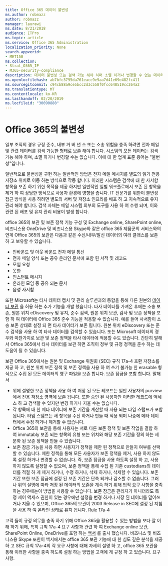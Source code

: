 ```yaml
---
title: Office 365 데이터 불변성
ms.author: robmazz
author: robmazz
manager: laurawi
ms.date: 8/21/2018
audience: ITPro
ms.topic: article
ms.service: Office 365 Administration
localization_priority: None
search.appverid:
- MET150
ms.collection:
- Strat_O365_IP
- M365-security-compliance
description: 데이터 불변성 또는 검색 가능 해야 하며 소멸 하거나 변경할 수 없는 데이터를 정의 하 고 설명 합니다.
ms.openlocfilehash: ab7bfc3795da761eacc9e9aa7d41e69e482fc411
ms.sourcegitcommit: c94cb88a9ce5bcc2d3c558f0fcc648519cc264a2
ms.translationtype: MT
ms.contentlocale: ko-KR
ms.lasthandoff: 02/20/2019
ms.locfileid: "30090880"
---
```

# <a name="immutability-in-office-365"></a>Office 365의 불변성
일부 조직의 경우 규정 준수, 내부 거 버 넌 스 또는 소송 위험을 충족 하려면 전자 메일 및 관련 데이터를 검색 가능한 형태로 보존 해야 합니다. 시스템의 모든 데이터는 검색 가능 해야 하며, 소멸 하거나 변경할 수는 없습니다. 이에 대 한 업계 표준 용어는 "불변성"입니다. 

일반적으로 불변성을 구현 하는 일반적인 방법은 전자 메일 메시지를 별도의 읽기 전용 저장소 위치로 이동 하는 방식으로 작동 합니다. 이러한 시스템은 검색에 대 한 사서함 항목을 보존 하기 위한 목적을 제공 하지만 일반적인 일별 워크플로에서 보존 된 항목을 제거 하 여 상당한 방식으로 사용자 환경에 영향을 줍니다. IT 전문가를 위한이 불변성 접근 방식을 사용 하려면 별도의 서버 및 저장소 인프라를 배포 하 고 지속적으로 유지 관리 해야 합니다. 검색 자체는 메일 시스템 외부의 도구를 사용 하 여 수행 되며, 이와 관련 된 배포 및 유지 관리 비용이 발생 합니다.

office 365의 보관 및 보존 정책 기능 구성 및 Exchange online, SharePoint online, 비즈니스용 OneDrive 및 비즈니스용 Skype와 같은 office 365 제품군의 서비스와의 연계 Office 365의 보관은 다음과 같은 수신/내부/발신 데이터의 여러 클래스를 보존 하 고 보유할 수 있습니다.
- 인바운드 및 아웃 바운드 전자 메일 통신
- 전자 메일 양식 또는 공유 온라인 문서에 포함 된 서적 및 레코드
- 모임 요청
- 못한
- 인스턴트 메시지
- 온라인 모임 중 공유 되는 문서
- 음성 사서함

또한 Microsoft는 타사 데이터 캡처 및 관리 솔루션과의 통합을 통해 다른 원본의 [데이터 보관](https://support.office.com/article/Archiving-third-party-data-in-Office-365-0ce338d5-3666-4a18-86ab-c6910ff408cc) 을 허용 하는 추가 기능을 개발 했습니다. 타사 데이터를 가져온 후에는 소송 보존, 원본 위치 eDiscovery 및 유지, 준수 검색, 원본 위치 보관, 감사 및 보존 정책을 포함 하 여 데이터에 Office 365 준수 기능을 적용할 수 있습니다. 예를 들어 사서함이 소송 보존 상태로 설정 되 면 타사 데이터가 보존 됩니다. 원본 위치 eDiscovery 또는 준수 검색을 사용 하 여 타사 데이터를 검색할 수 있습니다. 또는 Microsoft 데이터의 경우와 마찬가지로 보관 및 보존 정책을 타사 데이터에 적용할 수도 있습니다. 간단히 말해서 Office 365에서 타사 데이터를 보관 하면 조직이 정부 및 규정 정책을 준수 하는 데 도움이 될 수 있습니다.

보관 Office 365에서는 원본 및 Exchange 위원회 (SEC) 규칙 17a-4 호환 저장소를 제공 하 고, 원본 위치 보존 정책 및 보존 정책을 사용 하 여 쓰기 불가능 한 erasable 형식으로 수집 된 모든 데이터의 영구 파일을 보존 합니다. 보존 잠금을 포함 합니다. 말해서
- 위에 설명한 보존 정책을 사용 하 여 저장 된 모든 레코드는 일반 사용자의 purview에서 전용 저장소 영역에 보존 됩니다. 또한 승인 된 사용자만 이러한 레코드에 액세스 하 고 검색할 수 있지만 변경 하거나 지울 수는 없습니다.
- 각 항목에 대 한 메타 데이터에 보존 기간을 계산할 때 사용 되는 타임 스탬프가 포함 됩니다. 타임 스탬프는 새 항목을 수신 하거나 만들 때 적용 되며 나중에 메타 데이터에서 수정 하거나 제거할 수 없습니다.
- Office 365의 보관을 통해 사용자는 서로 다른 보존 정책 및 보존 작업을 결합 하 여 immutably 보존 되는 항목의 유형 또는 위치와 해당 보존 기간을 정의 하는 세분화 된 보존 정책을 만들 수 있습니다.
- 보존 잠금 기능을 사용 하면 사용자가 정책을 제한 된 정책으로 만들지 여부를 선택할 수 있습니다. 제한 정책을 통해 모든 사용자가 보존 정책을 제거, 사용 하지 않도록 설정 하거나 변경할 수 없습니다. 즉, 보존 잠금을 사용 하도록 설정 하 고, 사용 하지 않도록 설정할 수 없으며, 보존 정책을 통해 수집 된 기존 custodians의 데이터를 적절 하 게 제거 하거나, 수정 하거나, 삭제 하거나, 삭제할 수 있습니다. 보존 기간 또한 보존 잠금에 설정 된 보존 기간은 단축 되거나 감소할 수 없습니다. 그러나 위의 설명에 따라 저장 된 데이터의 보존을 계속 하기 위해 법적 요구 사항을 충족 하는 경우에는이 방법을 사용할 수 있습니다. 보존 잠금은 관리자가 아니더라도 특정 제어 액세스 권한이 있는 경우에만 설정을 변경 하거나 저장 된 데이터를 덮어쓰거나 지울 수 있으며, Office 365의 보관이 2003 Release in SEC에 설정 된 지침을 사용 하 여 온라인 상태로 유지 됩니다. Rule 17a-4

고객 들이 규정 의무를 충족 하기 위해 Office 365을 활용할 수 있는 방법을 보다 잘 이해 하기 위해, 특히 규칙 17a-4 요구 사항과 관련 하 여 Exchange online 보관, SharePoint Online, OneDrive를 포함 하는 [백서](https://go.microsoft.com/fwlink/?linkid=830440) 를 출시 했습니다. 비즈니스 및 비즈니스용 Skype 또한이 백서에서는 office 365 보관 기능에 대 한 심도 깊은 분석을 제공 하 고 SEC 규칙 17a-4의 각 요구 사항에 대해 자세히 설명 하 고, office 365 보관을 통해 이러한 사항을 충족 하도록 설정 하는 방법을 고객에 게 규정 하 고 있습니다. 요구 사항.